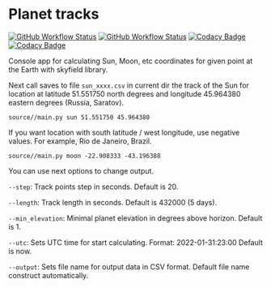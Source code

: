 # Planet tracks
[![GitHub Workflow Status](https://img.shields.io/github/workflow/status/vb64/planet_tracks/pep257?label=Pep257&style=plastic)](https://github.com/vb64/planet_tracks/actions?query=workflow%3A%22pep257%22)
[![GitHub Workflow Status](https://img.shields.io/github/workflow/status/vb64/planet_tracks/tests?label=Python%203.7-3.10&style=plastic)](https://github.com/vb64/planet_tracks/actions?query=workflow%3A%22tests%22)
[![Codacy Badge](https://app.codacy.com/project/badge/Grade/3829500c25364fd6ba18ed025d0f1be5)](https://www.codacy.com/gh/vb64/planet_tracks/dashboard?utm_source=github.com&amp;utm_medium=referral&amp;utm_content=vb64/planet_tracks&amp;utm_campaign=Badge_Grade)
[![Codacy Badge](https://app.codacy.com/project/badge/Coverage/3829500c25364fd6ba18ed025d0f1be5)](https://www.codacy.com/gh/vb64/planet_tracks/dashboard?utm_source=github.com&utm_medium=referral&utm_content=vb64/planet_tracks&utm_campaign=Badge_Coverage)

Console app for calculating Sun, Moon, etc coordinates for given point at the Earth with skyfield library.

Next call saves to file `sun_xxxx.csv` in current dir the track of the Sun for location at latitude 51.551750 north degrees and longitude 45.964380 eastern degrees (Russia, Saratov).

```
source//main.py sun 51.551750 45.964380
```

If you want location with south latitude / west longitude, use negative values. For example, Rio de Janeiro, Brazil.

```
source//main.py moon -22.908333 -43.196388
```

You can use next options to change output.

`--step`: Track points step in seconds. Default is 20.

`--length`: Track length in seconds. Default is 432000 (5 days).

`--min_elevation`: Minimal planet elevation in degrees above horizon. Default is 1.

`--utc`: Sets UTC time for start calculating. Format: 2022-01-31:23:00 Default is now.

`--output`: Sets file name for output data in CSV format. Default file name construct automatically.
